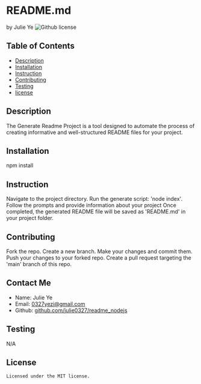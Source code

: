 # README.md
by Julie Ye
![Github license](https://img.shields.io/badge/license-MIT-blue.svg)
## Table of Contents
* [Description](#description)
* [Installation](#installation)
* [Instruction](#Instruction)
* [Contributing](#contributing)
* [Testing](#testing)
* [license](#license)
## Description
The Generate Readme Project is a tool designed to automate the process of creating informative and well-structured README files for your project. 
## Installation
npm install
## Instruction
Navigate to the project directory. Run the generate script: 'node index'. Follow the prompts and provide information about your project Once completed, the generated README file will be saved as 'README.md' in your project folder.
## Contributing
Fork the repo. Create a new branch. Make your changes and commit them. Push your changes to your forked repo. Create a pull request targeting the 'main' branch of this repo. 
## Contact Me
* Name: Julie Ye
* Email: 0327yezi@gmail.com
* Github: [github.com/julie0327/readme_nodejs](https://github.comgithub.com/julie0327/readme_nodejs)
## Testing
N/A
## License
    Licensed under the MIT license.
    
